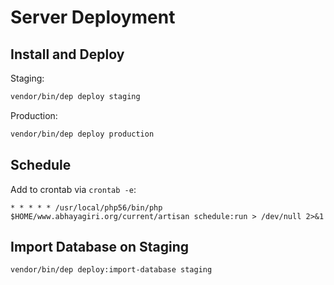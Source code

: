 # Server Deployment

## Install and Deploy

Staging:

```sh
vendor/bin/dep deploy staging
```

Production:

```sh
vendor/bin/dep deploy production
```

## Schedule

Add to crontab via `crontab -e`:
```
* * * * * /usr/local/php56/bin/php $HOME/www.abhayagiri.org/current/artisan schedule:run > /dev/null 2>&1
```

## Import Database on Staging

```sh
vendor/bin/dep deploy:import-database staging
```
